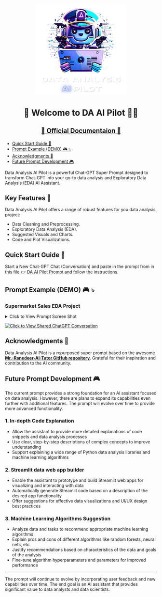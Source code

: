 <div style="text-align: center;">
  <img src="assets/images/readmelogo.png" width="300">
</div>

<div style="text-align: center;">
  <h1>👋 Welcome to DA AI Pilot 👨‍✈️</h1>
</div>

<h2 style="text-align: center;">

[📑 Official Documentaion 📑](hossam-elshabory.github.io/Data-Analysis-AI-Pilot/)

</h2>

- [Quick Start Guide 🚀](#quick-start-guide-)
- [Prompt Example (DEMO) 🎮 ⤵](#prompt-example-demo--)
- [Acknowledgments 🙌](#acknowledgments-)
- [Future Prompt Development 🎮](#future-prompt-development-)


Data Analysis AI Pilot is a powerful Chat-GPT Super Prompt designed to transform Chat-GPT into your go-to data analysis and Exploratory Data Analysis (EDA) AI Assistant.

## Key Features 🔑 <!-- omit from toc -->

Data Analysis AI Pilot offers a range of robust features for you data analysis project:

- Data Cleaning and Preprocessing.
- Exploratory Data Analysis (EDA).
- Suggested Visuals and Charts.
- Code and Plot Visualizations. 

## Quick Start Guide 🚀

Start a New Chat-GPT Chat (Conversation) and paste in the prompt from in this file 👉 [DA AI Pilot Prompt]() and follow the instructions. 


## Prompt Example (DEMO) 🎮 ⤵

### Supermarket Sales EDA Project <!-- omit from toc -->


<details>
  <summary>Click to View Prompt Screen Shot</summary>

  ![Alt text](assets/images/prompt_interface.png)

</details>

[![Click to View Shared ChatGPT Conversation](https://img.shields.io/badge/Click%20to%20View%20Shared%20ChatGPT%20Conversation-blue?style=for-the-badge&logo=openai&link=https://chat.openai.com/share/66eaf361-2520-4863-9a3d-fca0f9195368)](https://chat.openai.com/share/66eaf361-2520-4863-9a3d-fca0f9195368)


## Acknowledgments 🙌

Data Analysis AI Pilot is a repurposed super prompt based on the awesome **[Mr.-Ranedeer-AI-Tutor GitHub repository](https://github.com/JushBJJ/Mr.-Ranedeer-AI-Tutor)**. Grateful for their inspiration and contribution to the AI community.

## Future Prompt Development 🎮

The current prompt provides a strong foundation for an AI assistant focused on data analysis. However, there are plans to expand its capabilities even further with additional features. The prompt will evolve over time to provide more advanced functionality.

### 1. In-depth Code Explanation <!-- omit from toc -->

- Allow the assistant to provide more detailed explanations of code snippets and data analysis processes
- Use clear, step-by-step descriptions of complex concepts to improve understanding
- Support explaining a wide range of Python data analysis libraries and machine learning algorithms

### 2. Streamlit data web app builder <!-- omit from toc -->

- Enable the assistant to prototype and build Streamlit web apps for visualizing and interacting with data
- Automatically generate Streamlit code based on a description of the desired app functionality 
- Offer suggestions for effective data visualizations and UI/UX design best practices

### 3. Machine Learning Algorithms Suggestion <!-- omit from toc -->

- Analyze data and tasks to recommend appropriate machine learning algorithms 
- Explain pros and cons of different algorithms like random forests, neural nets, etc.
- Justify recommendations based on characteristics of the data and goals of the analysis
- Fine-tune algorithm hyperparameters and parameters for improved performance

****

The prompt will continue to evolve by incorporating user feedback and new capabilities over time. The end goal is an AI assistant that provides significant value to data analysts and data scientists.